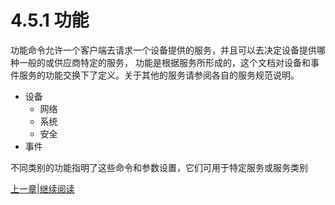 # 4.5.1 功能

功能命令允许一个客户端去请求一个设备提供的服务，并且可以去决定设备提供哪种一般的或供应商特定的服务，
功能是根据服务所形成的，这个文档对设备和事件服务的功能交换下了定义。关于其他的服务请参阅各自的服务规范说明。

* 设备  
    - 网络
    - 系统
    - 安全
* 事件

不同类别的功能指明了这些命令和参数设置，它们可用于特定服务或服务类别

[上一章](04.05.md)|[继续阅读](04.05.02.md)
